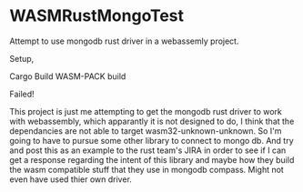 # WASMRustMongoTest
Attempt to use mongodb rust driver in a webassemly project.

Setup, 

Cargo Build
WASM-PACK build

Failed!

This project is just me attempting to get the mongodb rust driver to work with webassembly,
which apparantly it is not designed to do, I think that the dependancies are not able to target wasm32-unknown-unknown. 
So I'm going to have to pursue some other library to connect to mongo db. And try and post this as an example to the 
rust team's JIRA in order to see if I can get a response regarding the intent of this library and maybe how they 
build the wasm compatible stuff that they use in mongodb compass. Might not even have used thier own driver. 

